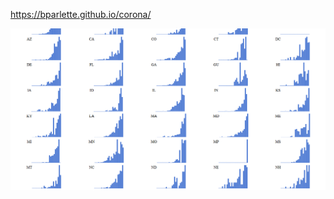 https://bparlette.github.io/corona/

![Screenshot](https://raw.githubusercontent.com/bparlette/corona/master/Screenshot_2020-03-29%20https%20bparlette%20github%20io.png)
